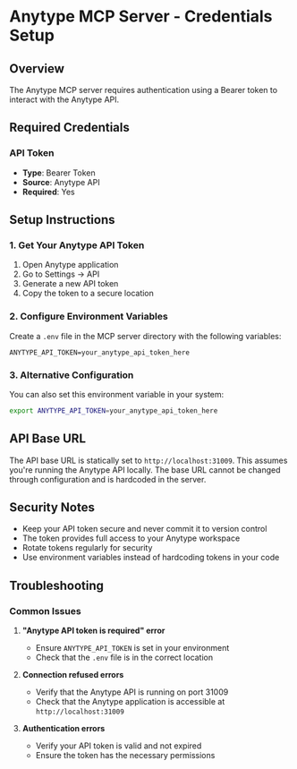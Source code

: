 # Anytype MCP Server - Credentials Setup

## Overview

The Anytype MCP server requires authentication using a Bearer token to interact with the Anytype API.

## Required Credentials

### API Token
- **Type**: Bearer Token
- **Source**: Anytype API
- **Required**: Yes

## Setup Instructions

### 1. Get Your Anytype API Token

1. Open Anytype application
2. Go to Settings → API
3. Generate a new API token
4. Copy the token to a secure location

### 2. Configure Environment Variables

Create a `.env` file in the MCP server directory with the following variables:

```env
ANYTYPE_API_TOKEN=your_anytype_api_token_here
```

### 3. Alternative Configuration

You can also set this environment variable in your system:

```bash
export ANYTYPE_API_TOKEN=your_anytype_api_token_here
```

## API Base URL

The API base URL is statically set to `http://localhost:31009`. This assumes you're running the Anytype API locally. The base URL cannot be changed through configuration and is hardcoded in the server.

## Security Notes

- Keep your API token secure and never commit it to version control
- The token provides full access to your Anytype workspace
- Rotate tokens regularly for security
- Use environment variables instead of hardcoding tokens in your code

## Troubleshooting

### Common Issues

1. **"Anytype API token is required" error**
   - Ensure `ANYTYPE_API_TOKEN` is set in your environment
   - Check that the `.env` file is in the correct location

2. **Connection refused errors**
   - Verify that the Anytype API is running on port 31009
   - Check that the Anytype application is accessible at `http://localhost:31009`

3. **Authentication errors**
   - Verify your API token is valid and not expired
   - Ensure the token has the necessary permissions 